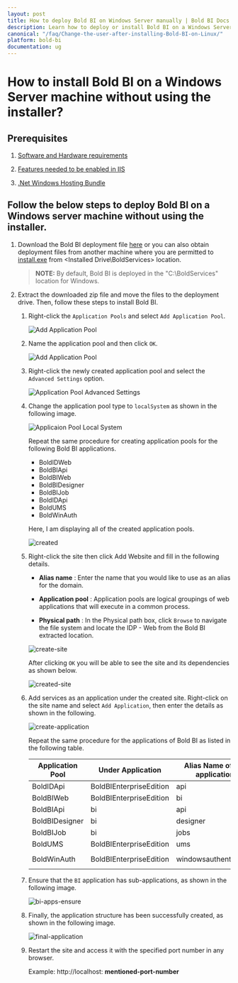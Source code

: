 ```yaml
---
layout: post
title: How to deploy Bold BI on Windows Server manually | Bold BI Docs
description: Learn how to deploy or install Bold BI on a Windows Server machine in IIS manager without using the installer and run the Bold BI application.
canonical: "/faq/Change-the-user-after-installing-Bold-BI-on-Linux/"
platform: bold-bi
documentation: ug
---
```


# How to install Bold BI on a Windows Server machine without using the installer? 

## Prerequisites

1. [Software and Hardware requirements](/deploying-bold-bi/deploying-on-windows/prerequisites-windows/#software-requirements)  

2. [Features needed to be enabled in IIS](/faq/features-needed-to-enable-in-iis-to-run-bold-bi-in-win-server-os/)

3. [.Net Windows Hosting Bundle](https://download.visualstudio.microsoft.com/download/pr/ff658e5a-c017-4a63-9ffe-e53865963848/15875eef1f0b8e25974846e4a4518135/dotnet-hosting-3.1.3-win.exe
)

## Follow the below steps to deploy Bold BI on a Windows server machine without using the installer.

1. Download the Bold BI deployment file [here](https://s3.amazonaws.com/files2.syncfusion.com/Installs/BoldBI/24-05-2022/BoldServices.zip) or you can also obtain deployment files from another machine where you are permitted to [install.exe](https://www.boldbi.com/account#windows) from <Installed Drive\BoldServices> location.

    > **NOTE:** By default, Bold BI is deployed in the "C:\BoldServices" location for Windows. 

2. Extract the downloaded zip file and move the files to the deployment drive. Then, follow these steps to install Bold BI.
    
    1. Right-click the `Application Pools` and select `Add Application Pool`.

        ![Add Application Pool](/static/assets/faq/images/add-application-pool.png)

    2. Name the application pool and then click `OK`.

        ![Add Application Pool](/static/assets/faq/images/add-app-pool.png#width=55%)

    3. Right-click the newly created application pool and select the `Advanced Settings` option.

        ![Application Pool Advanced Settings](/static/assets/faq/images/application-pool-advanced-settings.png#width=55%)

    4. Change the application pool type to `localSystem` as shown in the following image.

        ![Applicaion Pool Local System](/static/assets/faq/images/application-pool-local-system.png#width=55%)

        Repeat the same procedure for creating application pools for the following Bold BI applications.

        *	BoldIDWeb
        *	BoldBIApi
        *	BoldBIWeb
        *	BoldBIDesigner
        *	BoldBIJob
        *	BoldIDApi
        *	BoldUMS
        *	BoldWinAuth

         Here, I am displaying all of the created application pools.
    
        ![created](/static/assets/faq/images/created-application-pools.png#width=55%)

    5. Right-click the site then click Add Website and fill in the following details.

        * **Alias name** : Enter the name that you would like to use as an alias for the domain.

        * **Application pool** : Application pools are logical groupings of web applications that will execute in a common process.

        * **Physical path** : In the Physical path box, click `Browse` to navigate the file system and locate the IDP - Web from the Bold BI extracted location.

        ![create-site](/static/assets/faq/images/create-site.png#width=150%)
        
        After clicking `OK` you will be able to see the site and its dependencies as shown below.

        ![created-site](/static/assets/faq/images/created-site.png#width=55%)

    6. Add services as an application under the created site. Right-click on the site name and select `Add Application`, then enter the details as shown in the following.

        ![create-application](/static/assets/faq/images/create-application.png)

        Repeat the same procedure for the applications of Bold BI as listed in the following table.
    
        | Application Pool    | Under Application    | Alias Name of the application   |           Physical Path  |
		|-------------------   |-----------------------     |------------------|-------------------------------               |
		|	BoldIDApi		|	BoldBIEnterpriseEdition	|	api						|	**`{Extracted Location}`**\idp\api						|
		|	BoldBIWeb		|	BoldBIEnterpriseEdition	|	bi						|	**`{Extracted Location}`**\bi\web						|
		|	BoldBIApi		|	bi						|	api						|	**`{Extracted Location}`**\bi\api						|
		|	BoldBIDesigner	|	bi						|	designer				|	**`{Extracted Location}`**\bi\dataservice				|
		|	BoldBIJob		|	bi						|	jobs					|	**`{Extracted Location}`**\bi\jobs						|
		|	BoldUMS			|	BoldBIEnterpriseEdition	|	ums						|	**`{Extracted Location}`**\idp\ums						|
		|	BoldWinAuth		|	BoldBIEnterpriseEdition	|	windowsauthentication	|	**`{Extracted Location}`**\idp\windowsauthentication	|

    7. Ensure that the `BI` application has sub-applications, as shown in the following image.
    
        ![bi-apps-ensure](/static/assets/faq/images/bi-app-ensure.png#width=55%)

    8. Finally, the application structure has been successfully created, as shown in the following image.
       
        ![final-application](/static/assets/faq/images/final-application.png#width=55%)
		
	9. Restart the site and access it with the specified port number in any browser.
	
		Example: http://localhost: **mentioned-port-number**

        
    



